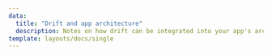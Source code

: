 ```yaml
---
data:
  title: "Drift and app architecture"
  description: Notes on how drift can be integrated into your app's architecture
template: layouts/docs/single
---
```

